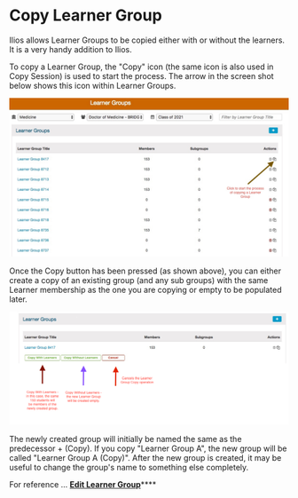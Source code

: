 # Copy Learner Group

Ilios allows Learner Groups to be copied either with or without the learners. It is a very handy addition to Ilios.

To copy a Learner Group, the "Copy" icon \(the same icon is also used in Copy Session\) is used to start the process. The arrow in the screen shot below shows this icon within Learner Groups.

![](../.gitbook/assets/copy_lg_1.jpg)

Once the Copy button has been pressed \(as shown above\), you can either create a copy of an existing group \(and any sub groups\) with the same Learner membership as the one you are copying or empty to be populated later.

![](../.gitbook/assets/copy_lg_2.png)

The newly created group will initially be named the same as the predecessor + \(Copy\). If you copy "Learner Group A", the new group will be called "Learner Group A \(Copy\)". After the new group is created, it may be useful to change the group's name to something else completely.

For reference ... [**Edit Learner Group**](https://iliosproject.gitbook.io/ilios-user-guide/learner-groups/edit-group-properties#edit-group-attributes)\*\*\*\*

